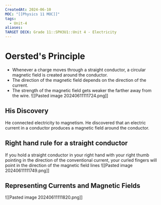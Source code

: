 ```yaml
---
CreatedAt: 2024-06-10
MOC: "[[Physics 11 MOC]]"
tags:
  - Unit-4
aliases: 
TARGET DECK: Grade 11::SPH3U1::Unit 4 - Electricity
---
```


# Oersted's Principle
- Whenever a charge moves through a straight conductor, a circular magnetic field is created around the conductor.
- The direction of the magnetic field depends on the direction of the current.
- The strength of the magnetic field gets weaker the farther away from the wire.
![[Pasted image 20240611111724.png]]
<!--ID: 1718124839361-->


## His Discovery
He connected electricity to magnetism.  He discovered that an electric current in a conductor produces a magnetic field around the conductor.

## Right hand rule for a straight conductor
If you hold a straight conductor in your right hand with your right thumb pointing in the direction of the conventional current, your curled fingers will point in the direction of the magnetic field lines
![[Pasted image 20240611111749.png]]
<!--ID: 1718124839364-->


## Representing Currents and Magnetic Fields
![[Pasted image 20240611111820.png]]
